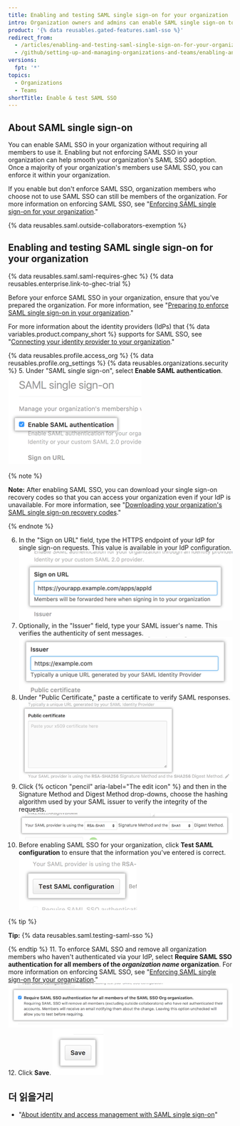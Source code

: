 ```yaml
---
title: Enabling and testing SAML single sign-on for your organization
intro: Organization owners and admins can enable SAML single sign-on to add an extra layer of security to their organization.
product: '{% data reusables.gated-features.saml-sso %}'
redirect_from:
  - /articles/enabling-and-testing-saml-single-sign-on-for-your-organization
  - /github/setting-up-and-managing-organizations-and-teams/enabling-and-testing-saml-single-sign-on-for-your-organization
versions:
  fpt: '*'
topics:
  - Organizations
  - Teams
shortTitle: Enable & test SAML SSO
---
```


## About SAML single sign-on

You can enable SAML SSO in your organization without requiring all members to use it. Enabling but not enforcing SAML SSO in your organization can help smooth your organization's SAML SSO adoption. Once a majority of your organization's members use SAML SSO, you can enforce it within your organization.

If you enable but don't enforce SAML SSO, organization members who choose not to use SAML SSO can still be members of the organization. For more information on enforcing SAML SSO, see "[Enforcing SAML single sign-on for your organization](/articles/enforcing-saml-single-sign-on-for-your-organization)."

{% data reusables.saml.outside-collaborators-exemption %}

## Enabling and testing SAML single sign-on for your organization

{% data reusables.saml.saml-requires-ghec %} {% data reusables.enterprise.link-to-ghec-trial %}

Before your enforce SAML SSO in your organization, ensure that you've prepared the organization. For more information, see "[Preparing to enforce SAML single sign-on in your organization](/articles/preparing-to-enforce-saml-single-sign-on-in-your-organization)."

For more information about the identity providers (IdPs) that {% data variables.product.company_short %} supports for SAML SSO, see "[Connecting your identity provider to your organization](/organizations/managing-saml-single-sign-on-for-your-organization/connecting-your-identity-provider-to-your-organization)."

{% data reusables.profile.access_org %}
{% data reusables.profile.org_settings %}
{% data reusables.organizations.security %}
5. Under "SAML single sign-on", select **Enable SAML authentication**. ![Checkbox for enabling SAML SSO](/assets/images/help/saml/saml_enable.png)

  {% note %}

  **Note:** After enabling SAML SSO, you can download your single sign-on recovery codes so that you can access your organization even if your IdP is unavailable. For more information, see "[Downloading your organization's SAML single sign-on recovery codes](/articles/downloading-your-organization-s-saml-single-sign-on-recovery-codes)."

  {% endnote %}

6. In the "Sign on URL" field, type the HTTPS endpoint of your IdP for single sign-on requests. This value is available in your IdP configuration. ![Field for the URL that members will be forwarded to when signing in](/assets/images/help/saml/saml_sign_on_url.png)
7. Optionally, in the "Issuer" field, type your SAML issuer's name. This verifies the authenticity of sent messages. ![Field for the SAML issuer's name](/assets/images/help/saml/saml_issuer.png)
8. Under "Public Certificate," paste a certificate to verify SAML responses. ![Field for the public certificate from your identity provider](/assets/images/help/saml/saml_public_certificate.png)
9. Click {% octicon "pencil" aria-label="The edit icon" %} and then in the Signature Method and Digest Method drop-downs, choose the hashing algorithm used by your SAML issuer to verify the integrity of the requests. ![Drop-downs for the Signature Method and Digest method hashing algorithms used by your SAML issuer](/assets/images/help/saml/saml_hashing_method.png)
10. Before enabling SAML SSO for your organization, click **Test SAML configuration** to ensure that the information you've entered is correct. ![Button to test SAML configuration before enforcing](/assets/images/help/saml/saml_test.png)

  {% tip %}

  **Tip:** {% data reusables.saml.testing-saml-sso %}

  {% endtip %}
11. To enforce SAML SSO and remove all organization members who haven't authenticated via your IdP, select **Require SAML SSO authentication for all members of the _organization name_ organization**. For more information on enforcing SAML SSO, see "[Enforcing SAML single sign-on for your organization](/articles/enforcing-saml-single-sign-on-for-your-organization)." ![Checkbox to require SAML SSO for your organization ](/assets/images/help/saml/saml_require_saml_sso.png)
12. Click **Save**. ![Button to save SAML SSO settings](/assets/images/help/saml/saml_save.png)

## 더 읽을거리

- "[About identity and access management with SAML single sign-on](/articles/about-identity-and-access-management-with-saml-single-sign-on)"
